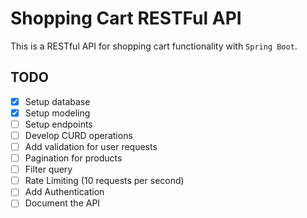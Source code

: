 # Shopping Cart RESTFul API

This is a RESTful API for shopping cart functionality with `Spring Boot`.

## TODO

- [x] Setup database
- [x] Setup modeling
- [ ] Setup endpoints
- [ ] Develop CURD operations
- [ ] Add validation for user requests
- [ ] Pagination for products
- [ ] Filter query
- [ ] Rate Limiting (10 requests per second)
- [ ] Add Authentication
- [ ] Document the API
